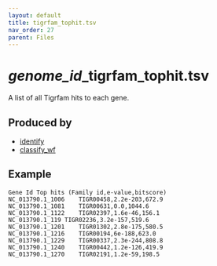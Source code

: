 ```yaml
---
layout: default
title: tigrfam_tophit.tsv
nav_order: 27
parent: Files
---
```


# *genome_id*_tigrfam_tophit.tsv

A list of all Tigrfam hits to each gene.

## Produced by
 * [identify](../commands/identify.html)
 * [classify_wf](../commands/classify_wf.html)


## Example

```text
Gene Id	Top hits (Family id,e-value,bitscore)
NC_013790.1_1006	TIGR00458,2.2e-203,672.9
NC_013790.1_1081	TIGR00631,0.0,1044.6
NC_013790.1_1122	TIGR02397,1.6e-46,156.1
NC_013790.1_119	TIGR02236,3.2e-157,519.6
NC_013790.1_1201	TIGR01302,2.8e-175,580.5
NC_013790.1_1216	TIGR00194,6e-188,623.0
NC_013790.1_1229	TIGR00337,2.3e-244,808.8
NC_013790.1_1240	TIGR00442,1.2e-126,419.9
NC_013790.1_1270	TIGR02191,1.2e-59,198.5
```